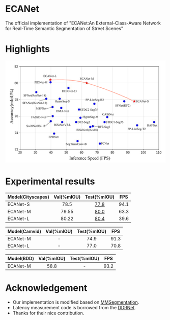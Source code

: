 # ECANet
The official implementation of "ECANet:An External-Class-Aware Network for Real-Time Semantic Segmentation of Street Scenes"

# Highlights
![Comparison of inference speed and accuracy for real-time models on test set of Cityscapes.](figs/performance.png)

# Experimental results
|Model(Cityscapes)|Val(%mIOU)|Test(%mIOU)|FPS|
| :---- | :----: | :----: | :----:|
|ECANet-S|78.5|[77.8](https://www.cityscapes-dataset.com/anonymous-results/?id=a4ff978fe602e83e08ce72c71fbcdc411ef7fa00f58602cf7bc1c6a3bc7ffeb7)|94.1|
|ECANet-M|79.55|[80.0](https://www.cityscapes-dataset.com/anonymous-results/?id=47ecf0c6f41ff89fdd1a5dc242ee26c3a72a0196be5b52ad5afbf6f633828747)|63.3|
ECANet-L|80.22|[80.4](https://www.cityscapes-dataset.com/anonymous-results/?id=abd886a829c30011bfcead75a9134c79e5ea3eda393b3dfc788931ec7ecb215b)|39.6|

|Model(Camvid)|Val(%mIOU)|Test(%mIOU)|FPS|
| :---- | :----: | :----: | :----:|
|ECANet-M|-|74.9|91.3|
ECANet-L|-|77.0|70.8|

|Model(BDD)|Val(%mIOU)|Test(%mIOU)|FPS|
| :---- | :----: | :----: | :----:|
|ECANet-M|58.8|-|93.2|

# Acknowledgement
* Our implementation is modified based on [MMSegmentation](https://github.com/open-mmlab/mmsegmentation).
* Latency measurement code is borrowed from the [DDRNet](https://github.com/ydhongHIT/DDRNet).
* Thanks for their nice contribution.
